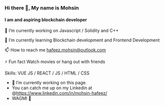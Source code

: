 ### Hi there 👋, My name is Mohsin
#### I am and aspiring blockchain developer

🔭 I’m currently working on Javascript / Solidity and C++

🌱 I’m currently learning Blockchain development and  Frontend Development


📫 How to reach me hafeez.mohsin@outlook.com

⚡ Fun fact Watch movies or hang out with friends

Skills: VUE JS / REACT / JS / HTML / CSS

- 🔭 I’m currently working on this page. 
- You can catch me up on my Linkedin at @https://www.linkedin.com/in/mohsin-hafeez/
- WAGMI 🚀




